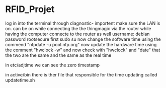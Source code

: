 # RFID_Projet

log in into the terminal through diagnostic- importent make sure the LAN is on. can be on while connecting the the thingmagic via the router while having the computer connecte to the router as well
username: debian  password rootsecure
first sudo su
now change the software time using the commend "ntpdate -u pool.ntp.org"
now update the hardware time using the comment "hwclock -w"
and now check with "hwclock" and "date" that the two are the same and the same as the real time

in etc/adjtime we can see the zero timestamp

in active/bin there is ther file that responsible for the time updating called updatetime.sh 

